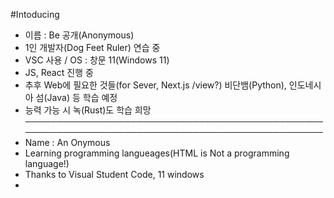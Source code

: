 #Intoducing
- 이름 : Be 공개(Anonymous)
- 1인 개발자(Dog Feet Ruler) 연습 중
- VSC 사용 / OS : 창문 11(Windows 11)
- JS, React 진행 중
- 추후 Web에 필요한 것들(for Sever, Next.js /view?) 비단뱀(Python), 인도네시아 섬(Java) 등 학습 예정
- 능력 가능 시 녹(Rust)도 학습 희망
────────────────────────────────────────────────────────────────────────────────────────────────
- Name : An Onymous
- Learning programming langueages(HTML is Not a programming language!)
- Thanks to Visual Student Code, 11 windows
- 
